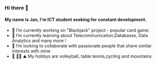 ### Hi there 👋

#### My name is Jan, I'm ICT student seeking for constant development.

- 🔭 I’m currently working on "Blackjack" project - popular card game.  
- 🌱 I’m currently learning about Telecommunication,Databases, Data Analytics and many more ! 
- 👯 I’m looking to collaborate with passionate people that shere similar interests with mine
- :volleyball: :biking_man: :mountain: My hobbys are volleyball, table tennis,cycling and mountains

